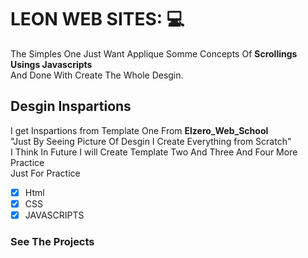 # LEON WEB SITES: 💻

The Simples One Just Want Applique Somme Concepts Of **Scrollings Usings Javascripts** </br>
And Done With Create The Whole Desgin.

## Desgin Inspartions

I get Inspartions from Template One From **Elzero_Web_School** <br />
"Just By Seeing Picture Of Desgin I Create Everything from Scratch" <br />
I Think In Future I will Create Template Two And Three And Four More Practice <br/>
Just For Practice

- [x] Html
- [x] CSS
- [x] JAVASCRIPTS

### See The Projects
